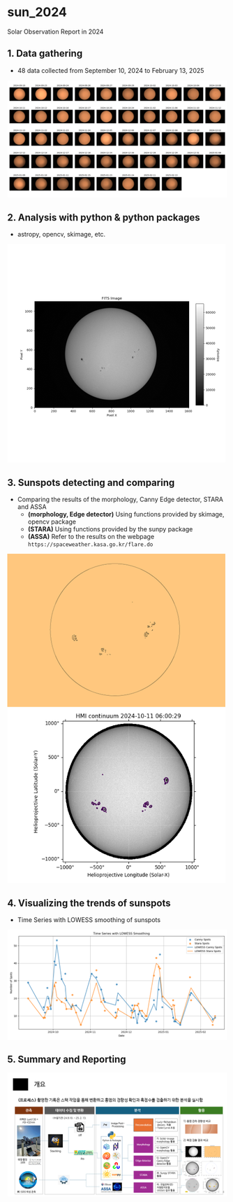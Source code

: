 # sun_2024
Solar Observation Report in 2024

## 1. Data gathering
- 48 data collected from September 10, 2024 to February 13, 2025

![Solar_obs_copper](image/Solar_obs_copper.png)

## 2. Analysis with python & python packages

- astropy, opencv, skimage, etc.
<img src="image/Sun_ex.png" width="500" height="500">


## 3. Sunspots detecting and comparing

- Comparing the results of the morphology, Canny Edge detector, STARA and ASSA
  + **(morphology, Edge detector)** Using functions provided by skimage, opencv package
  + **(STARA)** Using functions provided by the sunpy package
  + **(ASSA)** Refer to the results on the webpage `https://spaceweather.kasa.go.kr/flare.do`

<img src="image/ex_edges_detected.png" width="500" height="350">
<img src="image/ex_hmi_map.png" width="500" height="400">


## 4. Visualizing the trends of sunspots

- Time Series with LOWESS smoothing of sunspots

![ts_viz](image/time_series_with_LOWESS.png)



## 5. Summary and Reporting

![abstract](image/process.png)
